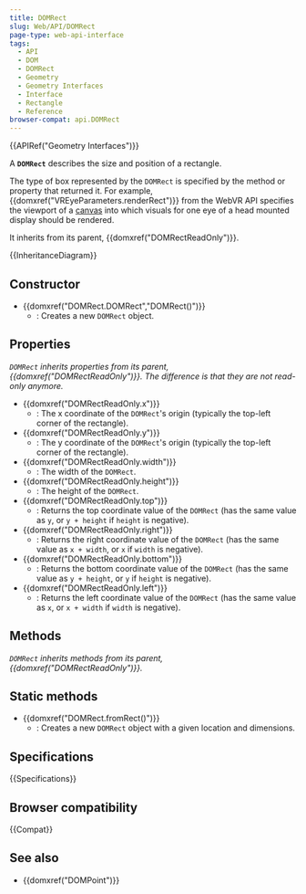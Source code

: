 ```yaml
---
title: DOMRect
slug: Web/API/DOMRect
page-type: web-api-interface
tags:
  - API
  - DOM
  - DOMRect
  - Geometry
  - Geometry Interfaces
  - Interface
  - Rectangle
  - Reference
browser-compat: api.DOMRect
---
```


{{APIRef("Geometry Interfaces")}}

A **`DOMRect`** describes the size and position of a rectangle.

The type of box represented by the `DOMRect` is specified by the method or property that returned it. For example, {{domxref("VREyeParameters.renderRect")}} from the WebVR API specifies the viewport of a [canvas](/en-US/docs/Web/API/HTMLCanvasElement) into which visuals for one eye of a head mounted display should be rendered.

It inherits from its parent, {{domxref("DOMRectReadOnly")}}.

{{InheritanceDiagram}}

## Constructor

- {{domxref("DOMRect.DOMRect","DOMRect()")}}
  - : Creates a new `DOMRect` object.

## Properties

_`DOMRect` inherits properties from its parent, {{domxref("DOMRectReadOnly")}}. The difference is that they are not read-only anymore._

- {{domxref("DOMRectReadOnly.x")}}
  - : The x coordinate of the `DOMRect`'s origin (typically the top-left corner of the rectangle).
- {{domxref("DOMRectReadOnly.y")}}
  - : The y coordinate of the `DOMRect`'s origin (typically the top-left corner of the rectangle).
- {{domxref("DOMRectReadOnly.width")}}
  - : The width of the `DOMRect`.
- {{domxref("DOMRectReadOnly.height")}}
  - : The height of the `DOMRect`.
- {{domxref("DOMRectReadOnly.top")}}
  - : Returns the top coordinate value of the `DOMRect` (has the same value as `y`, or `y + height` if `height` is negative).
- {{domxref("DOMRectReadOnly.right")}}
  - : Returns the right coordinate value of the `DOMRect` (has the same value as `x + width`, or `x` if `width` is negative).
- {{domxref("DOMRectReadOnly.bottom")}}
  - : Returns the bottom coordinate value of the `DOMRect` (has the same value as `y + height`, or `y` if `height` is negative).
- {{domxref("DOMRectReadOnly.left")}}
  - : Returns the left coordinate value of the `DOMRect` (has the same value as `x`, or `x + width` if `width` is negative).

## Methods

_`DOMRect` inherits methods from its parent, {{domxref("DOMRectReadOnly")}}._

## Static methods

- {{domxref("DOMRect.fromRect()")}}
  - : Creates a new `DOMRect` object with a given location and dimensions.

## Specifications

{{Specifications}}

## Browser compatibility

{{Compat}}

## See also

- {{domxref("DOMPoint")}}
